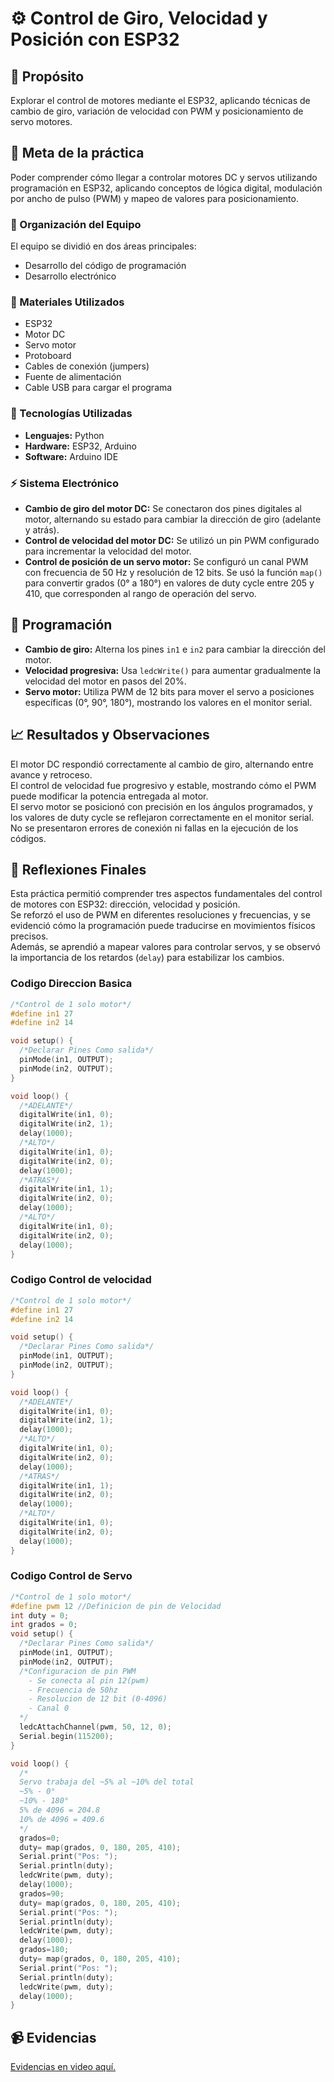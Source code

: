 # ⚙️ Control de Giro, Velocidad y Posición con ESP32

## 🎯 Propósito
Explorar el control de motores mediante el ESP32, aplicando técnicas de cambio de giro, variación de velocidad con PWM y posicionamiento de servo motores.

## 🧭 Meta de la práctica
Poder comprender cómo llegar a controlar motores DC y servos utilizando programación en ESP32, aplicando conceptos de lógica digital, modulación por ancho de pulso (PWM) y mapeo de valores para posicionamiento.

### 👥 Organización del Equipo
El equipo se dividió en dos áreas principales:
- Desarrollo del código de programación
- Desarrollo electrónico

### 🧰 Materiales Utilizados
- ESP32  
- Motor DC  
- Servo motor  
- Protoboard  
- Cables de conexión (jumpers)  
- Fuente de alimentación  
- Cable USB para cargar el programa  

### 🧪 Tecnologías Utilizadas
- **Lenguajes:** Python  
- **Hardware:** ESP32, Arduino  
- **Software:** Arduino IDE  

### ⚡ Sistema Electrónico
- **Cambio de giro del motor DC:** Se conectaron dos pines digitales al motor, alternando su estado para cambiar la dirección de giro (adelante y atrás).  
- **Control de velocidad del motor DC:** Se utilizó un pin PWM configurado para incrementar la velocidad del motor.  
- **Control de posición de un servo motor:** Se configuró un canal PWM con frecuencia de 50 Hz y resolución de 12 bits. Se usó la función `map()` para convertir grados (0° a 180°) en valores de duty cycle entre 205 y 410, que corresponden al rango de operación del servo.

## 🧠 Programación
- **Cambio de giro:** Alterna los pines `in1` e `in2` para cambiar la dirección del motor.  
- **Velocidad progresiva:** Usa `ledcWrite()` para aumentar gradualmente la velocidad del motor en pasos del 20%.  
- **Servo motor:** Utiliza PWM de 12 bits para mover el servo a posiciones específicas (0°, 90°, 180°), mostrando los valores en el monitor serial.

## 📈 Resultados y Observaciones
El motor DC respondió correctamente al cambio de giro, alternando entre avance y retroceso.  
El control de velocidad fue progresivo y estable, mostrando cómo el PWM puede modificar la potencia entregada al motor.  
El servo motor se posicionó con precisión en los ángulos programados, y los valores de duty cycle se reflejaron correctamente en el monitor serial.  
No se presentaron errores de conexión ni fallas en la ejecución de los códigos.


## 🧩 Reflexiones Finales
Esta práctica permitió comprender tres aspectos fundamentales del control de motores con ESP32: dirección, velocidad y posición.  
Se reforzó el uso de PWM en diferentes resoluciones y frecuencias, y se evidenció cómo la programación puede traducirse en movimientos físicos precisos.  
Además, se aprendió a mapear valores para controlar servos, y se observó la importancia de los retardos (`delay`) para estabilizar los cambios.

### Codigo Direccion Basica
```cpp
/*Control de 1 solo motor*/
#define in1 27
#define in2 14

void setup() {
  /*Declarar Pines Como salida*/
  pinMode(in1, OUTPUT);
  pinMode(in2, OUTPUT);
}

void loop() {
  /*ADELANTE*/
  digitalWrite(in1, 0);
  digitalWrite(in2, 1);
  delay(1000);
  /*ALTO*/
  digitalWrite(in1, 0);
  digitalWrite(in2, 0);
  delay(1000);
  /*ATRAS*/
  digitalWrite(in1, 1);
  digitalWrite(in2, 0);
  delay(1000);
  /*ALTO*/
  digitalWrite(in1, 0);
  digitalWrite(in2, 0);
  delay(1000);
}
```
### Codigo Control de velocidad
```cpp
/*Control de 1 solo motor*/
#define in1 27
#define in2 14

void setup() {
  /*Declarar Pines Como salida*/
  pinMode(in1, OUTPUT);
  pinMode(in2, OUTPUT);
}

void loop() {
  /*ADELANTE*/
  digitalWrite(in1, 0);
  digitalWrite(in2, 1);
  delay(1000);
  /*ALTO*/
  digitalWrite(in1, 0);
  digitalWrite(in2, 0);
  delay(1000);
  /*ATRAS*/
  digitalWrite(in1, 1);
  digitalWrite(in2, 0);
  delay(1000);
  /*ALTO*/
  digitalWrite(in1, 0);
  digitalWrite(in2, 0);
  delay(1000);
}
```
### Codigo Control de Servo
```cpp
/*Control de 1 solo motor*/
#define pwm 12 //Definicion de pin de Velocidad
int duty = 0;
int grados = 0;
void setup() {
  /*Declarar Pines Como salida*/
  pinMode(in1, OUTPUT);
  pinMode(in2, OUTPUT);
  /*Configuracion de pin PWM 
    - Se conecta al pin 12(pwm)
    - Frecuencia de 50hz
    - Resolucion de 12 bit (0-4096)
    - Canal 0
  */
  ledcAttachChannel(pwm, 50, 12, 0);
  Serial.begin(115200);
}

void loop() { 
  /*
  Servo trabaja del ~5% al ~10% del total
  ~5% - 0°
  ~10% - 180°
  5% de 4096 = 204.8
  10% de 4096 = 409.6
  */
  grados=0;
  duty= map(grados, 0, 180, 205, 410);
  Serial.print("Pos: ");
  Serial.println(duty);
  ledcWrite(pwm, duty);
  delay(1000);
  grados=90;
  duty= map(grados, 0, 180, 205, 410);
  Serial.print("Pos: ");
  Serial.println(duty);
  ledcWrite(pwm, duty);
  delay(1000);
  grados=180;
  duty= map(grados, 0, 180, 205, 410);
  Serial.print("Pos: ");
  Serial.println(duty);
  ledcWrite(pwm, duty);
  delay(1000);
}
```

## 📹 Evidencias
[Evidencias en video aquí.](https://youtu.be/1Hk5i1rHxTI?si=jaIY8B7tFWqqFv5h)